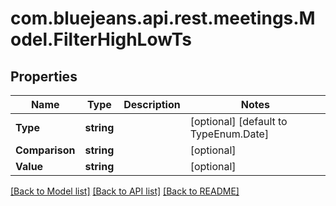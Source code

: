 # com.bluejeans.api.rest.meetings.Model.FilterHighLowTs
## Properties

Name | Type | Description | Notes
------------ | ------------- | ------------- | -------------
**Type** | **string** |  | [optional] [default to TypeEnum.Date]
**Comparison** | **string** |  | [optional] 
**Value** | **string** |  | [optional] 

[[Back to Model list]](../README.md#documentation-for-models) [[Back to API list]](../README.md#documentation-for-api-endpoints) [[Back to README]](../README.md)

